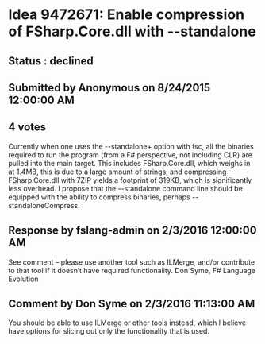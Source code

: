 # Idea 9472671: Enable compression of FSharp.Core.dll with --standalone #

## Status : declined

## Submitted by Anonymous on 8/24/2015 12:00:00 AM

## 4 votes

Currently when one uses the --standalone+ option with fsc, all the binaries required to run the program (from a F# perspective, not including CLR) are pulled into the main target. This includes FSharp.Core.dll, which weighs in at 1.4MB, this is due to a large amount of strings, and compressing FSharp.Core.dll with 7ZIP yields a footprint of 319KB, which is significantly less overhead.
I propose that the --standalone command line should be equipped with the ability to compress binaries, perhaps --standaloneCompress.

## Response by fslang-admin on 2/3/2016 12:00:00 AM

See comment – please use another tool such as ILMerge, and/or contribute to that tool if it doesn’t have required functionality.
Don Syme, F# Language Evolution


## Comment by Don Syme on 2/3/2016 11:13:00 AM

You should be able to use ILMerge or other tools instead, which I believe have options for slicing out only the functionality that is used.
